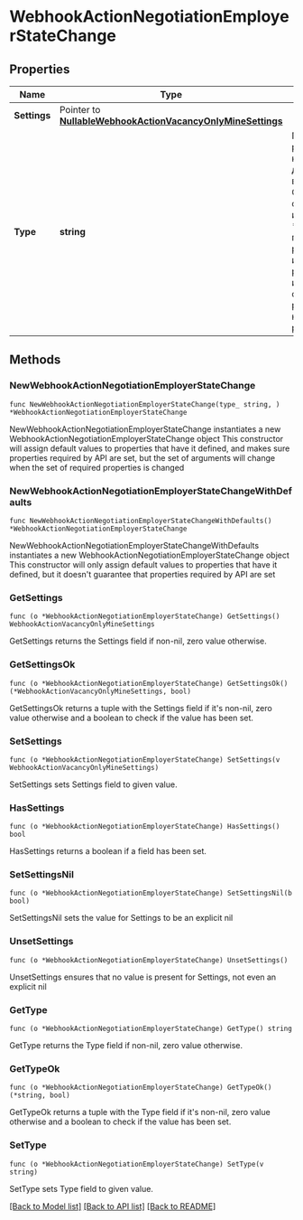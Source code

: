 # WebhookActionNegotiationEmployerStateChange

## Properties

Name | Type | Description | Notes
------------ | ------------- | ------------- | -------------
**Settings** | Pointer to [**NullableWebhookActionVacancyOnlyMineSettings**](WebhookActionVacancyOnlyMineSettings.md) |  | [optional] 
**Type** | **string** | Перемещение резюме кандидата на другой этап вакансии.  Содержит следующую информацию:  * кто переместил резюме;  * идентификатор резюме; * исходный статус резюме;  * новый статус резюме  | 

## Methods

### NewWebhookActionNegotiationEmployerStateChange

`func NewWebhookActionNegotiationEmployerStateChange(type_ string, ) *WebhookActionNegotiationEmployerStateChange`

NewWebhookActionNegotiationEmployerStateChange instantiates a new WebhookActionNegotiationEmployerStateChange object
This constructor will assign default values to properties that have it defined,
and makes sure properties required by API are set, but the set of arguments
will change when the set of required properties is changed

### NewWebhookActionNegotiationEmployerStateChangeWithDefaults

`func NewWebhookActionNegotiationEmployerStateChangeWithDefaults() *WebhookActionNegotiationEmployerStateChange`

NewWebhookActionNegotiationEmployerStateChangeWithDefaults instantiates a new WebhookActionNegotiationEmployerStateChange object
This constructor will only assign default values to properties that have it defined,
but it doesn't guarantee that properties required by API are set

### GetSettings

`func (o *WebhookActionNegotiationEmployerStateChange) GetSettings() WebhookActionVacancyOnlyMineSettings`

GetSettings returns the Settings field if non-nil, zero value otherwise.

### GetSettingsOk

`func (o *WebhookActionNegotiationEmployerStateChange) GetSettingsOk() (*WebhookActionVacancyOnlyMineSettings, bool)`

GetSettingsOk returns a tuple with the Settings field if it's non-nil, zero value otherwise
and a boolean to check if the value has been set.

### SetSettings

`func (o *WebhookActionNegotiationEmployerStateChange) SetSettings(v WebhookActionVacancyOnlyMineSettings)`

SetSettings sets Settings field to given value.

### HasSettings

`func (o *WebhookActionNegotiationEmployerStateChange) HasSettings() bool`

HasSettings returns a boolean if a field has been set.

### SetSettingsNil

`func (o *WebhookActionNegotiationEmployerStateChange) SetSettingsNil(b bool)`

 SetSettingsNil sets the value for Settings to be an explicit nil

### UnsetSettings
`func (o *WebhookActionNegotiationEmployerStateChange) UnsetSettings()`

UnsetSettings ensures that no value is present for Settings, not even an explicit nil
### GetType

`func (o *WebhookActionNegotiationEmployerStateChange) GetType() string`

GetType returns the Type field if non-nil, zero value otherwise.

### GetTypeOk

`func (o *WebhookActionNegotiationEmployerStateChange) GetTypeOk() (*string, bool)`

GetTypeOk returns a tuple with the Type field if it's non-nil, zero value otherwise
and a boolean to check if the value has been set.

### SetType

`func (o *WebhookActionNegotiationEmployerStateChange) SetType(v string)`

SetType sets Type field to given value.



[[Back to Model list]](../README.md#documentation-for-models) [[Back to API list]](../README.md#documentation-for-api-endpoints) [[Back to README]](../README.md)


